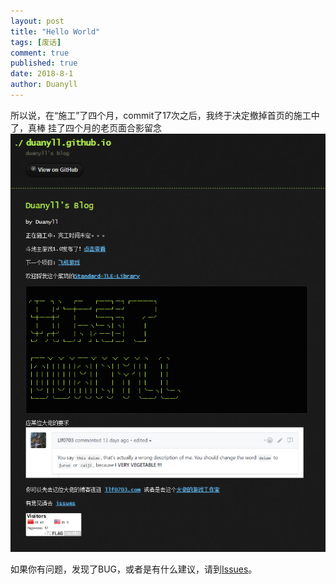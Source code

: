 ```yaml
---
layout: post
title: "Hello World"
tags: [废话]
comment: true
published: true
date: 2018-8-1
author: Duanyll
---
```


所以说，在“施工”了四个月，commit了17次之后，我终于决定撤掉首页的施工中了，真棒
挂了四个月的老页面合影留念
![老页面](/images/OldBlog.png)

如果你有问题，发现了BUG，或者是有什么建议，请到[Issues](https://github.com/duanyll/duanyll.github.io/issues)。
